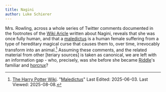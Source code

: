 ```yaml
---
title: Nagini
author: Luke Schierer
---
```


Mrs. Rowling, across a whole series of Twitter comments documented in the
footnotes of the [Wiki Aricle][HPWMaledictus] written about Nagini, reveals that she was
once fully human, and that a [maledictus] is a human female suffering from
a type of hereditary magical curse that causes them to, over time, irrevocably
transform into an animal.[^250808-1]  Assuming these comments, and the related material
from other [teriary sources] is taken as canonical, we are left with an information gap - who,
precisely, was she before she became [Riddle]'s familiar and [horcrux]?

[^250808-1]: [The Harry Potter Wiki]. "[Maledictus][HPWMaledictus]" Last Edited: 2025-06-03. Last Viewed: 2025-08-08.

[The Harry Potter Wiki]: https://harrypotter.fandom.com/wiki/

[HPWMaledictus]: https://harrypotter.fandom.com/wiki/Maledictus?action=history

[maledictus]: /Harrypedia/magic/dark/Maledictus
[tertiary sources]: /Harrypedia#teriary-sources
[horcrux]: /Harrypedia/magic/dark/Horcruxes
[Riddle]: <../Riddle/Tom Marvolo>
